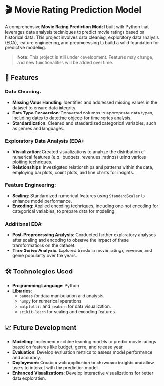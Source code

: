 # 🎬 Movie Rating Prediction Model

A comprehensive **Movie Rating Prediction Model** built with Python that leverages data analysis techniques to predict movie ratings based on historical data. This project involves data cleaning, exploratory data analysis (EDA), feature engineering, and preprocessing to build a solid foundation for predictive modeling.

> **Note**: This project is still under development. Features may change, and new functionalities will be added over time.

## 🚀 Features

### Data Cleaning:
- **Missing Value Handling**: Identified and addressed missing values in the dataset to ensure data integrity.
- **Data Type Conversion**: Converted columns to appropriate data types, including dates to datetime objects for time series analysis.
- **Standardization**: Cleaned and standardized categorical variables, such as genres and languages.

### Exploratory Data Analysis (EDA):
- **Visualization**: Created visualizations to analyze the distribution of numerical features (e.g., budgets, revenues, ratings) using various plotting techniques.
- **Relationships**: Investigated relationships and patterns within the data, employing bar plots, count plots, and line charts for insights.

### Feature Engineering:
- **Scaling**: Standardized numerical features using `StandardScaler` to enhance model performance.
- **Encoding**: Applied encoding techniques, including one-hot encoding for categorical variables, to prepare data for modeling.

### Additional EDA:
- **Post-Preprocessing Analysis**: Conducted further exploratory analyses after scaling and encoding to observe the impact of these transformations on the dataset.
- **Time Series Analysis**: Explored trends in movie ratings, revenue, and genre popularity over the years.

## 🛠 Technologies Used

- **Programming Language**: Python
- **Libraries**: 
  - `pandas` for data manipulation and analysis.
  - `numpy` for numerical operations.
  - `matplotlib` and `seaborn` for data visualization.
  - `scikit-learn` for scaling and encoding features.

## 📈 Future Development
- **Modeling**: Implement machine learning models to predict movie ratings based on features like budget, genre, and release year.
- **Evaluation**: Develop evaluation metrics to assess model performance and accuracy.
- **Deployment**: Create a web application to showcase insights and allow users to interact with the prediction model.
- **Enhanced Visualizations**: Develop interactive visualizations for better data exploration.

